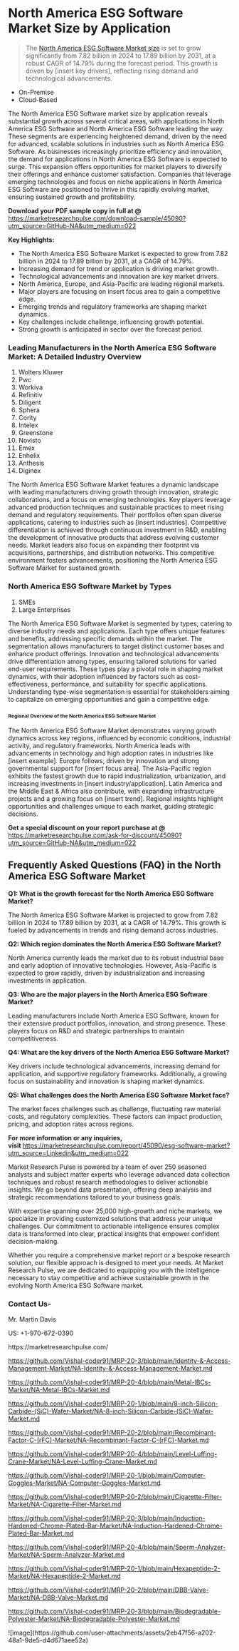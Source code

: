 <h1>North America ESG Software Market&nbsp;Size by Application</h1><blockquote><p>The <a href="https://marketresearchpulse.com/download-sample/45090?utm_source=GitHub-NA&amp;utm_medium=022">North America ESG Software Market size</a> is set to grow significantly from 7.82 billion in 2024 to 17.89 billion by 2031, at a robust CAGR of 14.79% during the forecast period. This growth is driven by [insert key drivers], reflecting rising demand and technological advancements.</p></blockquote><ul><li>On-Premise<li> Cloud-Based</li></ul><p>The North America ESG Software market size by application reveals substantial growth across several critical areas, with applications in North America ESG Software and North America ESG Software leading the way. These segments are experiencing heightened demand, driven by the need for advanced, scalable solutions in industries such as North America ESG Software. As businesses increasingly prioritize efficiency and innovation, the demand for applications in North America ESG Software is expected to surge. This expansion offers opportunities for market players to diversify their offerings and enhance customer satisfaction. Companies that leverage emerging technologies and focus on niche applications in North America ESG Software are positioned to thrive in this rapidly evolving market, ensuring sustained growth and profitability.</p><p><strong>Download your PDF sample copy in full at @ </strong><a href="https://marketresearchpulse.com/download-sample/45090?utm_source=GitHub-NA&amp;utm_medium=022">https://marketresearchpulse.com/download-sample/45090?utm_source=GitHub-NA&amp;utm_medium=022</a></p><p><strong>Key Highlights: </strong></p><ul><li>The North America ESG Software Market is expected to grow from 7.82 billion in 2024 to 17.89 billion by 2031, at a CAGR of 14.79%.</li><li>Increasing demand for trend or application is driving market growth.</li><li>Technological advancements and innovation are key market drivers.</li><li>North America, Europe, and Asia-Pacific are leading regional markets.</li><li>Major players are focusing on insert focus area to gain a competitive edge.</li><li>Emerging trends and regulatory frameworks are shaping market dynamics.</li><li>Key challenges include challenge, influencing growth potential.</li><li>Strong growth is anticipated in sector over the forecast period.</li></ul><h3>Leading Manufacturers in the North America ESG Software Market: A Detailed Industry Overview</h3><ol><li>Wolters Kluwer</li><li>Pwc</li><li>Workiva</li><li>Refinitiv</li><li>Diligent</li><li>Sphera</li><li>Cority</li><li>Intelex</li><li>Greenstone</li><li>Novisto</li><li>Emex</li><li>Enhelix</li><li>Anthesis</li><li>Diginex</li></ol><div class="flex max-w-full flex-col flex-grow"><div class="min-h-8 text-message flex w-full flex-col items-end gap-2 whitespace-normal break-words [.text-message+&amp;]:mt-5" dir="auto" data-message-author-role="assistant" data-message-id="fd8432e4-4910-450d-b182-61b7bfb0a01f" data-message-model-slug="gpt-4o"><div class="flex w-full flex-col gap-1 empty:hidden first:pt-[3px]"><div class="markdown prose w-full break-words dark:prose-invert light"><p>The North America ESG Software Market features a dynamic landscape with leading manufacturers driving growth through innovation, strategic collaborations, and a focus on emerging technologies. Key players leverage advanced production techniques and sustainable practices to meet rising demand and regulatory requirements. Their portfolios often span diverse applications, catering to industries such as [insert industries]. Competitive differentiation is achieved through continuous investment in R&amp;D, enabling the development of innovative products that address evolving customer needs. Market leaders also focus on expanding their footprint via acquisitions, partnerships, and distribution networks. This competitive environment fosters advancements, positioning the North America ESG Software Market for sustained growth.</p></div></div></div></div><h3>North America ESG Software Market by Types</h3><ol><li>SMEs<li> Large Enterprises</li></ol><div class="flex max-w-full flex-col flex-grow"><div class="min-h-8 text-message flex w-full flex-col items-end gap-2 whitespace-normal break-words [.text-message+&amp;]:mt-5" dir="auto" data-message-author-role="assistant" data-message-id="084470be-0bb7-4664-bddf-5156b4f41249" data-message-model-slug="gpt-4o-mini"><div class="flex w-full flex-col gap-1 empty:hidden first:pt-[3px]"><div class="markdown prose w-full break-words dark:prose-invert light"><p>The North America ESG Software Market is segmented by types, catering to diverse industry needs and applications. Each type offers unique features and benefits, addressing specific demands within the market. The segmentation allows manufacturers to target distinct customer bases and enhance product offerings. Innovation and technological advancements drive differentiation among types, ensuring tailored solutions for varied end-user requirements. These types play a pivotal role in shaping market dynamics, with their adoption influenced by factors such as cost-effectiveness, performance, and suitability for specific applications. Understanding type-wise segmentation is essential for stakeholders aiming to capitalize on emerging opportunities and gain a competitive edge.</p></div></div></div></div><h3><span style="font-size: 11px;">Regional Overview of the North America ESG Software Market</span></h3><div class="flex max-w-full flex-col flex-grow"><div class="min-h-8 text-message flex w-full flex-col items-end gap-2 whitespace-normal break-words [.text-message+&amp;]:mt-5" dir="auto" data-message-author-role="assistant" data-message-id="e9038762-ce64-4e30-91c9-9bd413514231" data-message-model-slug="gpt-4o-mini"><div class="flex w-full flex-col gap-1 empty:hidden first:pt-[3px]"><div class="markdown prose w-full break-words dark:prose-invert light"><p>The North America ESG Software Market demonstrates varying growth dynamics across key regions, influenced by economic conditions, industrial activity, and regulatory frameworks. North America leads with advancements in technology and high adoption rates in industries like [insert example]. Europe follows, driven by innovation and strong governmental support for [insert focus area]. The Asia-Pacific region exhibits the fastest growth due to rapid industrialization, urbanization, and increasing investments in [insert industry/application]. Latin America and the Middle East &amp; Africa also contribute, with expanding infrastructure projects and a growing focus on [insert trend]. Regional insights highlight opportunities and challenges unique to each market, guiding strategic decisions.</p></div></div></div></div><p><strong>Get a special discount on your report purchase at @ </strong><a href="https://marketresearchpulse.com/ask-for-discount/45090?utm_source=GitHub-NA&amp;utm_medium=022">https://marketresearchpulse.com/ask-for-discount/45090?utm_source=GitHub-NA&amp;utm_medium=022</a></p><h2>Frequently Asked Questions (FAQ) in the North America ESG Software Market</h2><p><strong>Q1: What is the growth forecast for the North America ESG Software Market?</strong></p><p>The North America ESG Software Market is projected to grow from 7.82 billion in 2024 to 17.89 billion by 2031, at a CAGR of 14.79%. This growth is fueled by advancements in trends and rising demand across industries.</p><p><strong>Q2: Which region dominates the North America ESG Software Market?</strong></p><p>North America currently leads the market due to its robust industrial base and early adoption of innovative technologies. However, Asia-Pacific is expected to grow rapidly, driven by industrialization and increasing investments in application.</p><p><strong>Q3: Who are the major players in the North America ESG Software Market?</strong></p><p>Leading manufacturers include North America ESG Software, known for their extensive product portfolios, innovation, and strong presence. These players focus on R&amp;D and strategic partnerships to maintain competitiveness.</p><p><strong>Q4: What are the key drivers of the North America ESG Software Market?</strong></p><p>Key drivers include technological advancements, increasing demand for application, and supportive regulatory frameworks. Additionally, a growing focus on sustainability and innovation is shaping market dynamics.</p><p><strong>Q5: What challenges does the North America ESG Software Market face?</strong></p><p>The market faces challenges such as challenge, fluctuating raw material costs, and regulatory complexities. These factors can impact production, pricing, and adoption rates across regions.</p><p><strong>For more information or any inquiries, visit&nbsp;</strong><a href="https://marketresearchpulse.com/report/45090/esg-software-market?utm_source=Linkedin&utm_medium=022">https://marketresearchpulse.com/report/45090/esg-software-market?utm_source=Linkedin&utm_medium=022</a></p><p>Market Research Pulse is powered by a team of over 250 seasoned analysts and subject matter experts who leverage advanced data collection techniques and robust research methodologies to deliver actionable insights. We go beyond data presentation, offering deep analysis and strategic recommendations tailored to your business goals.</p><p>With expertise spanning over 25,000 high-growth and niche markets, we specialize in providing customized solutions that address your unique challenges. Our commitment to actionable intelligence ensures complex data is transformed into clear, practical insights that empower confident decision-making.</p><p>Whether you require a comprehensive market report or a bespoke research solution, our flexible approach is designed to meet your needs. At Market Research Pulse, we are dedicated to equipping you with the intelligence necessary to stay competitive and achieve sustainable growth in the evolving North America ESG Software market.</p><h3><strong>Contact Us-</strong></h3><p>Mr. Martin Davis</p><p>US: +1-970-672-0390</p><p>https://marketresearchpulse.com/</p><p><a href="https://github.com/Vishal-coder91/MRP-20-3/blob/main/Identity-&-Access-Management-Market/NA-Identity-&-Access-Management-Market.md">https://github.com/Vishal-coder91/MRP-20-3/blob/main/Identity-&-Access-Management-Market/NA-Identity-&-Access-Management-Market.md</a></p><p><a href="https://github.com/Vishal-coder91/MRP-20-4/blob/main/Metal-IBCs-Market/NA-Metal-IBCs-Market.md">https://github.com/Vishal-coder91/MRP-20-4/blob/main/Metal-IBCs-Market/NA-Metal-IBCs-Market.md</a></p><p><a href="https://github.com/Vishal-coder91/MRP-20-1/blob/main/8-inch-Silicon-Carbide-(SiC)-Wafer-Market/NA-8-inch-Silicon-Carbide-(SiC)-Wafer-Market.md">https://github.com/Vishal-coder91/MRP-20-1/blob/main/8-inch-Silicon-Carbide-(SiC)-Wafer-Market/NA-8-inch-Silicon-Carbide-(SiC)-Wafer-Market.md</a></p><p><a href="https://github.com/Vishal-coder91/MRP-20-2/blob/main/Recombinant-Factor-C-(rFC)-Market/NA-Recombinant-Factor-C-(rFC)-Market.md">https://github.com/Vishal-coder91/MRP-20-2/blob/main/Recombinant-Factor-C-(rFC)-Market/NA-Recombinant-Factor-C-(rFC)-Market.md</a></p><p><a href="https://github.com/Vishal-coder91/MRP-20-4/blob/main/Level-Luffing-Crane-Market/NA-Level-Luffing-Crane-Market.md">https://github.com/Vishal-coder91/MRP-20-4/blob/main/Level-Luffing-Crane-Market/NA-Level-Luffing-Crane-Market.md</a></p><p><a href="https://github.com/Vishal-coder91/MRP-20-1/blob/main/Computer-Goggles-Market/NA-Computer-Goggles-Market.md">https://github.com/Vishal-coder91/MRP-20-1/blob/main/Computer-Goggles-Market/NA-Computer-Goggles-Market.md</a></p><p><a href="https://github.com/Vishal-coder91/MRP-20-2/blob/main/Cigarette-Filter-Market/NA-Cigarette-Filter-Market.md">https://github.com/Vishal-coder91/MRP-20-2/blob/main/Cigarette-Filter-Market/NA-Cigarette-Filter-Market.md</a></p><p><a href="https://github.com/Vishal-coder91/MRP-20-3/blob/main/Induction-Hardened-Chrome-Plated-Bar-Market/NA-Induction-Hardened-Chrome-Plated-Bar-Market.md">https://github.com/Vishal-coder91/MRP-20-3/blob/main/Induction-Hardened-Chrome-Plated-Bar-Market/NA-Induction-Hardened-Chrome-Plated-Bar-Market.md</a></p><p><a href="https://github.com/Vishal-coder91/MRP-20-4/blob/main/Sperm-Analyzer-Market/NA-Sperm-Analyzer-Market.md">https://github.com/Vishal-coder91/MRP-20-4/blob/main/Sperm-Analyzer-Market/NA-Sperm-Analyzer-Market.md</a></p><p><a href="https://github.com/Vishal-coder91/MRP-20-1/blob/main/Hexapeptide-2-Market/NA-Hexapeptide-2-Market.md">https://github.com/Vishal-coder91/MRP-20-1/blob/main/Hexapeptide-2-Market/NA-Hexapeptide-2-Market.md</a></p><p><a href="https://github.com/Vishal-coder91/MRP-20-2/blob/main/DBB-Valve-Market/NA-DBB-Valve-Market.md">https://github.com/Vishal-coder91/MRP-20-2/blob/main/DBB-Valve-Market/NA-DBB-Valve-Market.md</a></p><p><a href="https://github.com/Vishal-coder91/MRP-20-3/blob/main/Biodegradable-Polyester-Market/NA-Biodegradable-Polyester-Market.md">https://github.com/Vishal-coder91/MRP-20-3/blob/main/Biodegradable-Polyester-Market/NA-Biodegradable-Polyester-Market.md</a></p>
![image](https://github.com/user-attachments/assets/2eb47f56-a202-48a1-9de5-d4d671aee52a)
